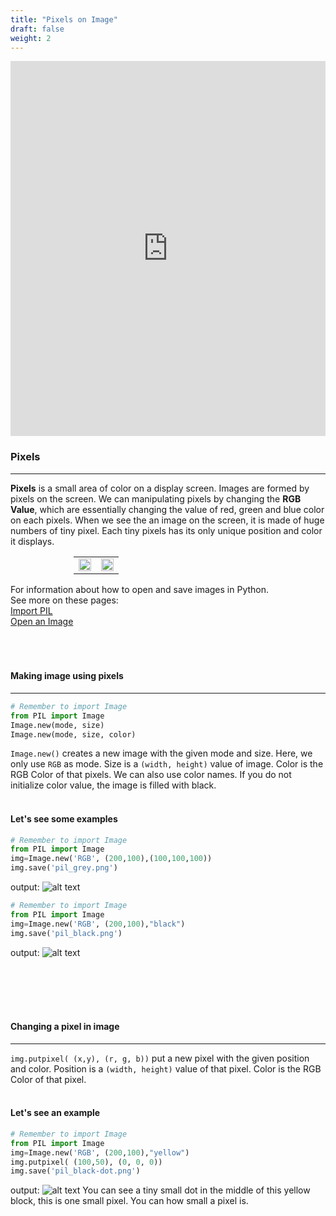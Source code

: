 ```yaml
---
title: "Pixels on Image"
draft: false
weight: 2
---
```


<iframe width="100%" height="600px" src="https://www.youtube.com/embed/WvDHBwyM6_U" frameborder="0" allow="accelerometer; autoplay; encrypted-media; gyroscope; picture-in-picture" allowfullscreen></iframe>

### <b> Pixels </b>
<hr/>

**Pixels** is a small area of color on a display screen. Images are formed by pixels on the screen. We can manipulating pixels by changing the **RGB Value**, which are essentially changing the value of red, green and blue color on each pixels. When we see the an image on the screen, it is made of huge numbers of tiny pixel. Each tiny pixels has its only unique position and color it displays.

<div style="width:80%;padding-left:20%;">
    <table>
        <td>
            <img src="../../media/nuvi.png" width=100%>
        </td>
        <td>
            <img src="../../media/pixel-nuvi.png" width=100%>
        </td>
    </table>
</div>

For information about how to open and save images in Python. <br/>
See more on these pages: <br/>
<a href="../../../image-manipulation/project-overview/" target="blank">Import PIL</a><br/>
<a href="../../../image-manipulation/open-image/" target="blank">Open an Image</a>
<br/><br/>
<br/><br/>



#### <b> Making image using pixels </b>
<hr/>

```python
# Remember to import Image
from PIL import Image
Image.new(mode, size)
Image.new(mode, size, color)
```
`Image.new()` creates a new image with the given mode and size. Here, we only use `RGB` as mode. Size is a `(width, height)` value of image. Color is the RGB Color of that pixels. We can also use color names. If you do not initialize color value, the image is filled with black.
<br/><br/>

#### Let's see some examples

```python
# Remember to import Image
from PIL import Image
img=Image.new('RGB', (200,100),(100,100,100))
img.save('pil_grey.png')
```
output:
![alt text](../../media/grey.png "image showing pixels first example")
```python
# Remember to import Image
from PIL import Image
img=Image.new('RGB', (200,100),"black")
img.save('pil_black.png')
```
output:
![alt text](../../media/black.png "image showing pixels second example")

<br/><br/>
<br/><br/>

#### <b> Changing a pixel in image </b>
<hr/>

`img.putpixel( (x,y), (r, g, b))` put a new pixel with the given position and color. Position is a `(width, height)` value of that pixel. Color is the RGB Color of that pixel.
<br/><br/>

#### Let's see an example

```python
# Remember to import Image
from PIL import Image
img=Image.new('RGB', (200,100),"yellow")
img.putpixel( (100,50), (0, 0, 0))
img.save('pil_black-dot.png')
```
output:
![alt text](../../media/black-dot.png "image showing pixels third example")
You can see a tiny small dot in the middle of this yellow block, this is one small pixel. You can how small a pixel is.
